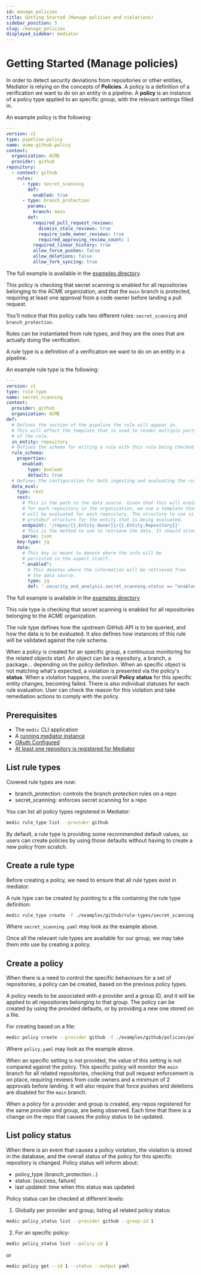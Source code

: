 ```yaml
---
id: manage_policies
title: Getting Started (Manage policies and violations)
sidebar_position: 5
slug: /manage_policies
displayed_sidebar: mediator
---
```


# Getting Started (Manage policies)

In order to detect security deviations from repositories or other entities, Mediator is relying on the concepts of **Policies**.
A policy is a definition of a verification we want to do on an entity in a pipeline.
A **policy** is an instance of a policy type applied to an specific group, with the relevant settings filled in.

An example policy is the following:

```yaml
---
version: v1
type: pipeline-policy
name: acme-github-policy
context:
  organization: ACME
  provider: github
repository:
  - context: github
    rules:
      - type: secret_scanning
        def:
          enabled: true
      - type: branch_protection
        params:
          branch: main
        def:
          required_pull_request_reviews:
            dismiss_stale_reviews: true
            require_code_owner_reviews: true
            required_approving_review_count: 1
          required_linear_history: true
          allow_force_pushes: false
          allow_deletions: false
          allow_fork_syncing: true
```

The full example is available in the [examples directory](https://github.com/stacklok/mediator/blob/main/examples/github/policies/policy.yaml).

This policy is checking that secret scanning is enabled for all repositories belonging to the ACME organization,
and that the `main` branch is protected, requiring at least one approval from a code owner before landing a pull request.

You'll notice that this policy calls two different rules: `secret_scanning` and `branch_protection`.

Rules can be instantiated from rule types, and they are the ones that are actually doing the verification.

A rule type is a definition of a verification we want to do on an entity in a pipeline.

An example rule type is the following:

```yaml
---
version: v1
type: rule-type
name: secret_scanning
context:
  provider: github
  organization: ACME
def:
  # Defines the section of the pipeline the rule will appear in.
  # This will affect the template that is used to render multiple parts
  # of the rule.
  in_entity: repository
  # Defines the schema for writing a rule with this rule being checked
  rule_schema:
    properties:
      enabled:
        type: boolean
        default: true
  # Defines the configuration for both ingesting and evaluating the rule.
  data_eval:
    type: rest
    rest:
      # This is the path to the data source. Given that this will evaluate
      # for each repository in the organization, we use a template that
      # will be evaluated for each repository. The structure to use is the
      # protobuf structure for the entity that is being evaluated.
      endpoint: '/repos/{{.Entity.Owner}}/{{.Entity.Repository}}'
      # This is the method to use to retrieve the data. It should already default to JSON
      parse: json
    key-type: jq
    data:
      # This key is meant to denote where the info will be
      # persisted in the aspect itself.
      ".enabled":
        # This denotes where the information will be retrieved from
        # the data source.
        type: jq
        def: '.security_and_analysis.secret_scanning.status == "enabled"'
```

The full example is available in the [examples directory](https://github.com/stacklok/mediator/tree/main/examples/github/rule-types)

This rule type is checking that secret scanning is enabled for all repositories belonging to the ACME organization.

The rule type defines how the upstream GitHub API is to be queried, and how the data is to be evaluated.
It also defines how instances of this rule will be validated against the rule schema.

When a policy is created for an specific group, a continuous monitoring for the related objects start. An object can be a repository,
a branch, a package... depending on the policy definition. When an specific object is not matching what's expected,
a violation is presented via the policy's **status**. When a violation happens, the overall **Policy status** for this specific entity changes,
becoming failed. There is also individual statuses for each rule evaluation. User can check the reason for this violation and take remediation
actions to comply with the policy.

## Prerequisites

- The `medic` CLI application
- A [running mediator instance](./get_started)
- [OAuth Configured](./config_oauth)
- [At least one repository is registered for Mediator](./enroll_user.md)

## List rule types

Covered rule types are now:

- branch_protection: controls the branch protection rules on a repo
- secret_scanning: enforces secret scanning for a repo

You can list all policy types registered in Mediator:

```bash
medic rule_type list --provider github
```

By default, a rule type is providing some recommended default values, so users can create policies
by using those defaults without having to create a new policy from scratch.

## Create a rule type

Before creating a policy, we need to ensure that all rule types exist in mediator.

A rule type can be created by pointing to a file containing the rule type definition:

```bash
medic rule_type create -f ./examples/github/rule-types/secret_scanning.yaml
```

Where `secret_scanning.yaml` may look as the example above.

Once all the relevant rule types are available for our group, we may take them into use
by creating a policy.

## Create a policy

When there is a need to control the specific behaviours for a set of repositories, a policy can be
created, based on the previous policy types.

A policy needs to be associated with a provider and a group ID, and it will be applied to all
repositories belonging to that group.
The policy can be created by using the provided defaults, or by providing a new one stored on a file.

For creating based on a file:

```bash
medic policy create --provider github -f ./examples/github/policies/policy.yaml
```

Where `policy.yaml` may look as the example above.

When an specific setting is not provided, the value of this setting is not compared against the policy.
This specific policy will monitor the `main` branch for all related repositories, checking that pull request enforcement is on
place, requiring reviews from code owners and a minimum of 2 approvals before landing. It will also require
that force pushes and deletions are disabled for the `main` branch.

When a policy for a provider and group is created, any repos registered for the same provider and group,
are being observed. Each time that there is a change on the repo that causes the policy status to be updated.

## List policy status

When there is an event that causes a policy violation, the violation is stored in the database, and the
overall status of the policy for this specific repository is changed.
Policy status will inform about:

- policy_type (branch_protection...)
- status: [success, failure]
- last updated: time when this status was updated

Policy status can be checked at different levels:

1. Globally per provider and group, listing all related policy status:

```bash
medic policy_status list --provider github --group-id 1
```

2. For an specific policy:

```bash
medic policy_status list --policy-id 1
```

or

```bash
medic policy get --id 1 --status --output yaml
```